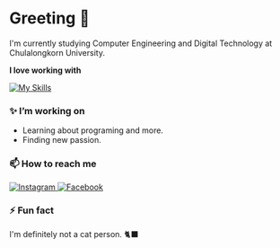 # Greeting 👋

I'm currently studying Computer Engineering and Digital Technology at Chulalongkorn University. 

**I love working with**

[![My Skills](https://skillicons.dev/icons?i=java,html,c,cpp,py)](https://skillicons.dev)

### ✨ I’m working on

- Learning about programing and more.
- Finding new passion.


### 📫 How to reach me
<div display="flex">
  <a href="https://www.instagram.com/nomsod_a_roi/">
    <img src="https://img.shields.io/badge/Instagram-fa3ec2.svg?style=for-the-badge&logo=Instagram&logoColor=white" alt="Instagram"/>
  </a>
  <a href="https://www.facebook.com/supawich.rangponsumrit/">
    <img src="https://img.shields.io/badge/Facebook-3220fa.svg?style=for-the-badge&logo=Facebook&logoColor=white" alt="Facebook"/>
  </a>
</div>

### ⚡ Fun fact

I'm definitely not a cat person. 🐈‍⬛

